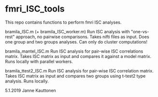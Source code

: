 # fmri_ISC_tools

This repo contains functions to perform fmri ISC analyses.

bramila_ISC.m (+ bramila_ISC_worker.m)
	Run ISC analysis with "one-vs-rest" approach, no pairwise comparisons. Takes nifti files as input. Does one group and two groups analyses. Can only do cluster computations!

bramila_mantel_ISC.m
	Run ISC analysis for pair-wise ISC correlations matrix. Takes ISC matrix as input and compares it against a model matrix. Runs locally with parallel workers.

bramila_ttest2_ISC.m
	Run ISC analysis for pair-wise ISC correlation matrix. Takes ISC matrix as input and compares two groups using t-test2 type analysis. Runs locally.


5.1.2019 Janne Kauttonen